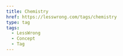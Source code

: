 ```yaml
---
title: Chemistry
href: https://lesswrong.com/tags/chemistry
type: tag
tags:
  - LessWrong
  - Concept
  - Tag
---
```


